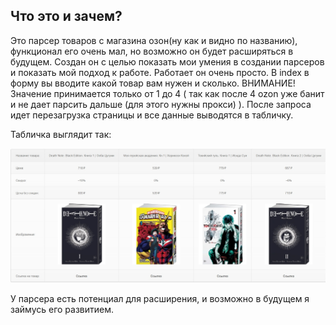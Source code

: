 Что это и зачем?
--------------------------  

Это парсер товаров с магазина озон(ну как и видно по названию), функционал его очень мал, но возможно он будет расширяться в будущем. Создан он с целью показать мои умения в создании парсеров и показать мой подход к работе. Работает он очень просто. В index в форму вы вводите какой товар вам нужен и сколько. ВНИМАНИЕ! Значение принимается только от 1 до 4 ( так как после 4 ozon уже банит и не дает парсить дальше (для этого нужны прокси) ). После запроса идет перезагрузка страницы и все данные выводятся в табличку.

Табличка выглядит так:

![alt text](screenshots/table.jpg)

У парсера есть потенциал для расширения, и возможно в будущем я займусь его развитием.
